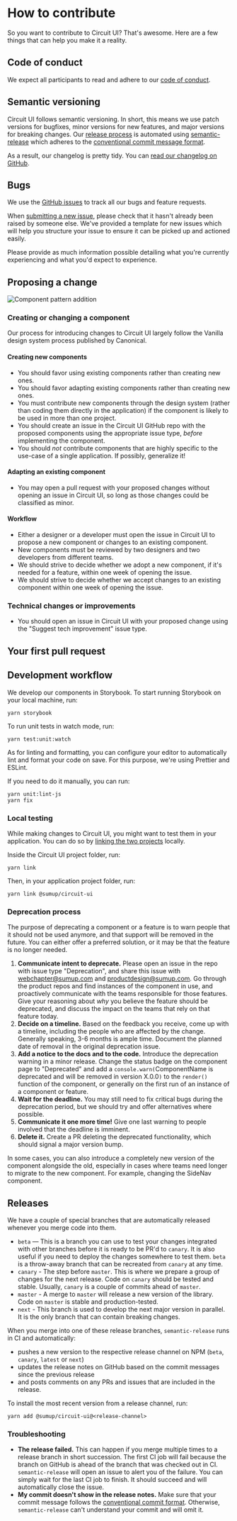 # How to contribute

So you want to contribute to Circuit UI? That's awesome. Here are a few
things that can help you make it a reality.

## Code of conduct

We expect all participants to read and adhere to our [code of conduct](/CODE_OF_CONDUCT.md).

## Semantic versioning

Circuit UI follows semantic versioning. In short, this means we use patch versions
for bugfixes, minor versions for new features, and major versions for
breaking changes. Our [release process](#Releases) is automated using [semantic-release](https://github.com/semantic-release/semantic-release)
which adheres to the [conventional commit message format](https://www.conventionalcommits.org).

As a result, our changelog is pretty tidy. You can [read our changelog on GitHub](https://github.com/sumup-oss/circuit-ui/releases).

## Bugs

We use the [GitHub issues](https://github.com/sumup-oss/circuit-ui/issues) to track
all our bugs and feature requests.

When [submitting a new issue](https://github.com/sumup-oss/circuit-ui/issues/new),
please check that it hasn't already been raised by someone else. We've provided
a template for new issues which will help you structure your issue to ensure it
can be picked up and actioned easily.

Please provide as much information possible detailing what you're currently
experiencing and what you'd expect to experience.

## Proposing a change

![Component pattern addition](https://circuit.sumup.com/images/component-addition-flowchart.png)

### Creating or changing a component

Our process for introducing changes to Circuit UI largely follow the Vanilla
design system process published by Canonical.

#### Creating new components

- You should favor using existing components rather than creating new ones.
- You should favor adapting existing components rather than creating new ones.
- You must contribute new components through the design system (rather than
  coding them directly in the application) if the component is likely to be
  used in more than one project.
- You should create an issue in the Circuit UI GitHub repo with the proposed
  components using the appropriate issue type, _before_ implementing the
  component.
- You should _not_ contribute components that are highly specific to the
  use-case of a single application. If possibly, generalize it!

#### Adapting an existing component

- You may open a pull request with your proposed changes without opening an
  issue in Circuit UI, so long as those changes could be classified as
  minor.

#### Workflow

- Either a designer or a developer must open the issue in Circuit UI to propose
  a new component or changes to an existing component.
- New components must be reviewed by two designers and two developers from
  different teams.
- We should strive to decide whether we adopt a new component, if it's needed
  for a feature, within one week of opening the issue.
- We should strive to decide whether we accept changes to an existing
  component within one week of opening the issue.

### Technical changes or improvements

- You should open an issue in Circuit UI with your proposed change using the
  "Suggest tech improvement" issue type.

## Your first pull request

## Development workflow

We develop our components in Storybook. To start running Storybook on your
local machine, run:

```
yarn storybook
```

To run unit tests in watch mode, run:

```
yarn test:unit:watch
```

As for linting and formatting, you can configure your editor to automatically
lint and format your code on save. For this purpose, we're using Prettier
and ESLint.

If you need to do it manually, you can run:

```
yarn unit:lint-js
yarn fix
```

### Local testing

While making changes to Circuit UI, you might want to test them in your
application. You can do so by [linking the two projects](https://yarnpkg.com/lang/en/docs/cli/link/)
locally.

Inside the Circuit UI project folder, run:

```
yarn link
```

Then, in your application project folder, run:

```
yarn link @sumup/circuit-ui
```

### Deprecation process

The purpose of deprecating a component or a feature is to warn people that
it should not be used anymore, and that support will be removed in the future.
You can either offer a preferred solution, or it may be that the feature is
no longer needed.

1. **Communicate intent to deprecate.** Please open an issue in the repo with
   issue type "Deprecation", and share this issue with webchapter@sumup.com and
   productdesign@sumup.com. Go through the product repos and find instances of
   the component in use, and proactively communicate with the teams responsible
   for those features. Give your reasoning about _why_ you believe the feature
   should be deprecated, and discuss the impact on the teams that rely on
   that feature today.
2. **Decide on a timeline.** Based on the feedback you receive, come up with
   a timeline, including the people who are affected by the change. Generally
   speaking, 3-6 months is ample time. Document the planned date of removal
   in the original deprecation issue.
3. **Add a notice to the docs and to the code.** Introduce the deprecation
   warning in a minor release. Change the status badge on the component page
   to "Deprecated" and add a `console.warn(`ComponentName is deprecated and will be removed in version X.0.0`)`
   to the `render()` function of the component, or generally on the first
   run of an instance of a component or feature.
4. **Wait for the deadline.** You may still need to fix critical bugs during the
   deprecation period, but we should try and offer alternatives where possible.
5. **Communicate it one more time!** Give one last warning to people involved
   that the deadline is imminent.
6. **Delete it.** Create a PR deleting the deprecated functionality, which should
   signal a major version bump.

In some cases, you can also introduce a completely new version of the component
alongside the old, especially in cases where teams need longer to migrate
to the new component. For example, changing the SideNav component.

## Releases

We have a couple of special branches that are automatically released whenever
you merge code into them.

- `beta` — This is a branch you can use to test your changes integrated with
  other branches before it is ready to be PR'd to `canary`. It is also useful
  if you need to deploy the changes somewhere to test them. `beta` is a
  throw-away branch that can be recreated from `canary` at any time.
- `canary` - The step before `master`. This is where we prepare a group of
  changes for the next release. Code on `canary` should be tested and stable.
  Usually, `canary` is a couple of commits ahead of `master`.
- `master` - A merge to `master` will release a new version of the library.
  Code on `master` is stable and production-tested.
- `next` - This branch is used to develop the next major version in parallel.
  It is the only branch that can contain breaking changes.

When you merge into one of these release branches, `semantic-release` runs in
CI and automatically:

- pushes a new version to the respective release channel on NPM (`beta`,
  `canary`, `latest` or `next`)
- updates the release notes on GitHub based on the commit messages since the
  previous release
- and posts comments on any PRs and issues that are included in the release.

To install the most recent version from a release channel, run:

```
yarn add @sumup/circuit-ui@<release-channel>
```

### Troubleshooting

- **The release failed.** This can happen if you merge multiple times to a
  release branch in short succession. The first CI job will fail because the
  branch on GitHub is ahead of the branch that was checked out in CI.
  `semantic-release` will open an issue to alert you of the failure. You can
  simply wait for the last CI job to finish. It should succeed and will
  automatically close the issue.
- **My commit doesn't show in the release notes.** Make sure that your commit
  message follows the [conventional commit format](https://www.conventionalcommits.org).
  Otherwise, `semantic-release` can't understand your commit and will omit it.
